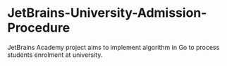 # JetBrains-University-Admission-Procedure
JetBrains Academy project aims to implement algorithm in Go to process students enrolment at university.
